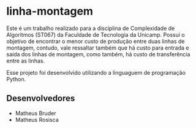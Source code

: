 # linha-montagem
Este é um trabalho realizado para a disciplina de Complexidade de Algoritmos (ST067) da Faculdade de Tecnologia da Unicamp. Possui o objetivo de encontrar o menor custo de produção entre duas linhas de montagem, contudo, vale ressaltar também que há custo para entrada e saída dos linhas de montagem, como também, há custo de transferência entre as linhas.

Esse projeto foi desenvolvido utilizando a linguaguem de programação Python.

## Desenvolvedores 
- Matheus Bruder
- Matheus Rosisca
